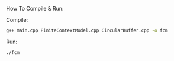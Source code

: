 How To Compile & Run:

Compile:
```bash
g++ main.cpp FiniteContextModel.cpp CircularBuffer.cpp -o fcm
```
Run:
```bash
./fcm
```
